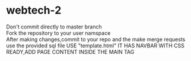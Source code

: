 # webtech-2
Don't commit directly to master branch\
Fork the repository to your user namspace\
After making changes,commit to your repo and the make merge requests\
use the provided sql file
USE "template.html" IT HAS NAVBAR WITH CSS READY,ADD PAGE CONTENT INSIDE THE MAIN TAG